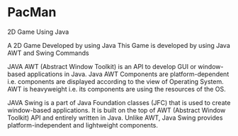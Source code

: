 # PacMan
2D Game Using Java

A 2D Game Developed by using Java This Game is developed by using Java AWT and Swing Commands

JAVA AWT (Abstract Window Toolkit) is an API to develop GUI or window-based applications in Java. Java AWT Components are platform-dependent i.e. components are displayed according to the view of Operating System. AWT is heavyweight i.e. its components are using the resources of the OS.

JAVA Swing is a part of Java Foundation classes (JFC) that is used to create window-based applications. It is built on the top of AWT (Abstract Window Toolkit) API and entirely written in Java. Unlike AWT, Java Swing provides platform-independent and lightweight components.


